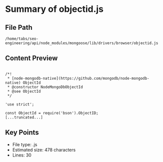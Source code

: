 # Summary of objectid.js
  
## File Path
`/home/tabs/seo-engineering/api/node_modules/mongoose/lib/drivers/browser/objectid.js`

## Content Preview
```

/*!
 * [node-mongodb-native](https://github.com/mongodb/node-mongodb-native) ObjectId
 * @constructor NodeMongoDbObjectId
 * @see ObjectId
 */

'use strict';

const ObjectId = require('bson').ObjectID;
[...truncated...]
```

## Key Points
- File type: .js
- Estimated size: 478 characters
- Lines: 30
